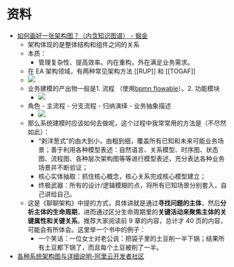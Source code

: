 # 资料
- [如何画好一张架构图？（内含知识图谱） - 掘金](https://juejin.cn/post/6844904192394412040)
	- 架构体现的是整体结构和组件之间的关系
	- 本质：
		- 管理复杂性、提高效率。内在重构，外在满足业务需求。
	- 在 EA 架构领域，有两种常见架构方法 [[RUP]] 和 [[TOGAF]]
	- ![](note/files/Pasted%20image%2020230220112045.png)
	- 业务建模的产出物一般是1. 流程 （使用[bpmn flowable](bpmn%20flowable.md)）。2. 功能模块
		- ![](note/files/Pasted%20image%2020230220112454.png)
	- 角色 - 主流程 - 分支流程 - 归纳演绎 - 业务抽象描述
		- ![](note/files/Pasted%20image%2020230220113352.png)
	- 那么系统建模时应该如何去做呢，这个过程中我常常用的方法是（不尽然如此）：
		- “剥洋葱式”的由大到小，由粗到细，覆盖所有已知和未来可能业务场景；善于利用各种模型表述：自然语言、关系模型、时序图、状态图、流程图、各种层次架构图等等进行模型表述，充分表达各种业务场景并不断验证；
		- 核心实体抽取：抓住核心概念，核心关系完成核心模型建立；
		- 终极武器：所有的设计/逻辑模糊的点，将所有已知场景分别套入，自己讲给自己。
	- 这是《聊聊架构》中提的方式，具体讲就是通过**寻找问题的主体**，然后**分析主体的生命周期**，进而通过区分生命周期里的**关键活动来聚焦主体的关键属性和关键关系**。推荐大家阅读前 9 章的内容，总计才 40 页的内容，可能会有所体会。这里举一个书中的例子：
		- 一个笑话：一位女士对老公说：把袋子里的土豆削一半下锅；结果所有土豆都下锅了，而且每个土豆被削了一半。
- [各种系统架构图与详细说明-阿里云开发者社区](https://developer.aliyun.com/article/677169)